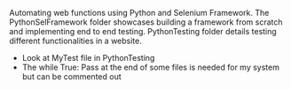Automating web functions using Python and Selenium Framework.
The PythonSelFramework folder showcases building a framework from scratch and implementing end to end testing.
PythonTesting folder details testing different functionalities in a website.
  - Look at MyTest file in PythonTesting
  - The while True: Pass at the end of some files is needed for my system but can be commented out
